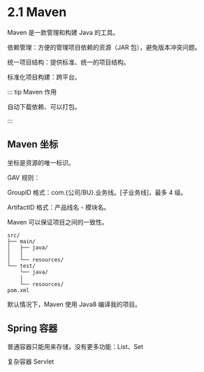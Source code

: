 # 2.1 Maven

Maven 是一款管理和构建 Java 的工具。

依赖管理：方便的管理项目依赖的资源（JAR 包），避免版本冲突问题。

统一项目结构：提供标准、统一的项目结构。

标准化项目构建：跨平台。

::: tip Maven 作用

自动下载依赖、可以打包。

:::

## Maven 坐标

坐标是资源的唯一标识。

GAV 规则：

GroupID 格式：com.{公司/BU}.业务线。[子业务线]，最多 4 级。

ArtifactID 格式：产品线名 - 模块名。



Maven 可以保证项目之间的一致性。

```
src/
├── main/
│   ├── java/
│   │   
│   └── resources/
└── test/
    └── java/
    │   
    └── resources/
pom.xml
```

默认情况下，Maven 使用 Java8 编译我的项目。

## Spring 容器

普通容器只能用来存储，没有更多功能：List、Set

复杂容器 Servlet
